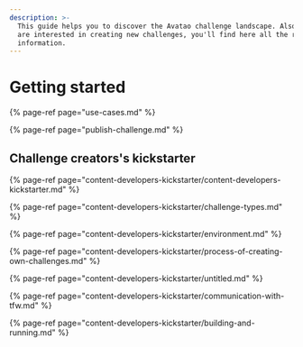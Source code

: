 ```yaml
---
description: >-
  This guide helps you to discover the Avatao challenge landscape. Also, if you
  are interested in creating new challenges, you'll find here all the required
  information.
---
```


# Getting started

{% page-ref page="use-cases.md" %}

{% page-ref page="publish-challenge.md" %}

## Challenge creators's kickstarter

{% page-ref page="content-developers-kickstarter/content-developers-kickstarter.md" %}

{% page-ref page="content-developers-kickstarter/challenge-types.md" %}

{% page-ref page="content-developers-kickstarter/environment.md" %}

{% page-ref page="content-developers-kickstarter/process-of-creating-own-challenges.md" %}

{% page-ref page="content-developers-kickstarter/untitled.md" %}

{% page-ref page="content-developers-kickstarter/communication-with-tfw.md" %}

{% page-ref page="content-developers-kickstarter/building-and-running.md" %}


